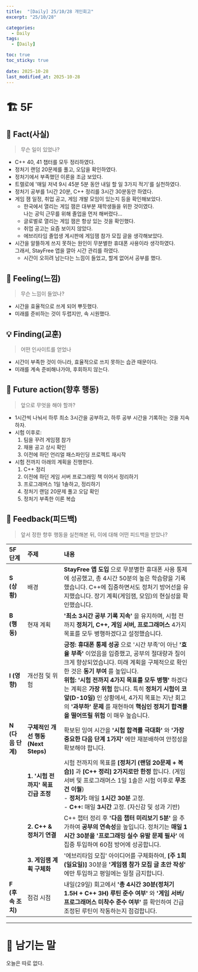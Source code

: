 ```yaml
---
title:  "[Daily] 25/10/28 개인회고"
excerpt: "25/10/28"

categories:
  - Daily
tags:
  - [Daily]

toc: true
toc_sticky: true
 
date: 2025-10-28
last_modified_at: 2025-10-28
---
```


# 🏗️ 5F
## 🧩 Fact(사실)
> 무슨 일이 있었나?

- C++ 40, 41 챕터를 모두 정리하였다.
- 정처기 랜덤 20문제를 풀고, 오답을 확인하였다.
- 정처기에서 부족했던 이론을 조금 보았다.
- 트렐로에 '매일 저녁 9시 45분 5분 동안 내일 할 일 3가지 적기'를 실천하였다.
- 정처기 공부를 1시간 20분, C++ 정리를 3시간 30분동안 하였다.
- 게임 잼 일정, 취업 공고, 게임 개발 모임이 있는지 등을 확인해보았다.
  - 한국에서 열리는 게임 잼은 대부분 재학생들을 위한 것이였다.  
  나는 공익 근무를 위해 졸업을 먼저 해버렸다...
  - 글로벌로 열리는 게임 잼은 항상 있는 것을 확인했다.
  - 취업 공고는 요즘 보이지 않았다.
  - 에브리타임 졸업생 게시판에 게임잼 참가 모집 글을 생각해보았다.
- 시간을 알뜰하게 쓰지 못하는 원인이 무분별한 휴대폰 사용이라 생각하였다.  
그래서, StayFree 앱을 깔아 시간 관리를 하였다.
  - 시간이 오히려 남는다는 느낌이 들었고, 할게 없어서 공부를 했다.

## 💭 Feeling(느낌)
> 무슨 느낌이 들었나?

- 시간을 효율적으로 쓰게 되어 뿌듯했다.
- 미래를 준비하는 것이 두렵지만, 속 시원했다.

## 💡 Finding(교훈)
> 어떤 인사이트를 얻었나

- 시간이 부족한 것이 아니라, 효율적으로 쓰지 못하는 습관 때문이다.
- 미래를 계속 준비해나가야, 후회하지 않는다.

## 🎯 Future action(향후 행동)
> 앞으로 무엇을 해야 할까?

- 1시간씩 나눠서 하루 최소 3시간을 공부하고, 하루 공부 시간을 기록하는 것을 지속하자.
- 시험 이후로:
  1. 팀을 꾸려 게임잼 참가
  2. 채용 공고 상시 확인
  3. 이전에 하던 언리얼 패스파인딩 프로젝트 재시작
- 시험 전까지 아래의 계획을 진행한다.
  1. C++ 정리
  2. 이전에 하던 게임 서버 프로그래밍 책 이어서 정리하기
  3. 프로그래머스 1일 1솔하고, 정리하기
  4. 정처기 랜덤 20문제 풀고 오답 확인
  5. 정처기 부족한 이론 복습

## 🔁 Feedback(피드백)
> 앞서 정한 향후 행동을 실천해본 뒤, 이에 대해 어떤 피드백을 받았나?

| **5F 단계** | **주제** | **내용** |
| :--- | :--- | :--- |
| **S (상황)** | 배경 | **StayFree 앱 도입** 으로 무분별한 휴대폰 사용 통제에 성공했고, 총 4시간 50분의 높은 학습량을 기록했습니다. C++에 집중하면서도 정처기 방어선을 유지했습니다. 장기 계획(게임잼, 모임)의 현실성을 확인했습니다. |
| **B (행동)** | 현재 계획 | **'최소 3시간 공부 기록 지속'** 을 유지하며, 시험 전까지 **정처기, C++, 게임 서버, 프로그래머스** 4가지 목표를 모두 병행하겠다고 설정했습니다. |
| **I (영향)** | 개선점 및 위험 | **긍정:** **휴대폰 통제 성공** 으로 '시간 부족'이 아닌 **'효율 부족'** 이었음을 입증했고, 공부의 절대량과 질이 크게 향상되었습니다. 미래 계획을 구체적으로 확인한 것은 **동기 부여** 를 높입니다. <br> **위험:** **'시험 전까지 4가지 목표를 모두 병행'** 하겠다는 계획은 **가장 위험** 합니다. 특히 **정처기 시험이 코앞(D-10일)** 인 상황에서, 4가지 목표는 지난 회고의 **'과부하' 문제** 를 재현하여 **핵심인 정처기 합격률을 떨어뜨릴 위험** 이 매우 높습니다. |
| **N (다음 단계)** | **구체적인 개선 행동 (Next Steps)** | 확보된 잉여 시간을 **'시험 합격률 극대화'** 와 **'가장 중요한 다음 단계 1가지'** 에만 재분배하여 안정성을 확보해야 합니다. |
| | **1. '시험 전까지' 목표 긴급 조정** | 시험 전까지의 목표를 **[정처기 (랜덤 20문제 + 복습)]** 과 **[C++ 정리]** **2가지로만 한정** 합니다. (게임 서버 및 프로그래머스 1일 1솔은 시험 이후로 **무조건 이월**) <br> - **정처기:** 매일 **1시간 30분** 고정. <br> - **C++:** 매일 **3시간** 고정. (자신감 및 성과 기반) |
| | **2. C++ & 정처기 연결** | C++ 챕터 정리 후 **'다음 챕터 미리보기 5분'** 을 추가하여 **공부의 연속성**을 높입니다. 정처기는 **매일 1시간 30분을 '프로그래밍 실수 유발 문제 필사'** 에 집중 투입하여 60점 방어에 성공합니다. |
| | **3. 게임잼 계획 구체화** | '에브리타임 모집' 아이디어를 구체화하여, **[주 1회(일요일)]** 30분을 **'게임잼 참가 모집 글 초안 작성'** 에만 투입하고 평일에는 일절 금지합니다. |
| **F (후속 조치)** | 점검 시점 | 내일(29일) 회고에서 **'총 4시간 30분(정처기 1.5H + C++ 3H) 루틴 준수 여부'** 와 **'게임 서버/프로그래머스 미착수 준수 여부'** 를 확인하여 긴급 조정된 루틴이 작동하는지 점검합니다. |


---

# 🌙 남기는 말

오늘은 따로 없다.